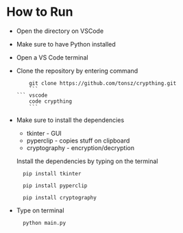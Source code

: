 # How to Run 

- Open the directory on VSCode 
- Make sure to have Python installed
- Open a VS Code terminal 
- Clone the repository by entering command
  ``` vscode
      git clone https://github.com/tonsz/crypthing.git
      ```
  ``` vscode
      code crypthing
      ```
- Make sure to install the dependencies 
    - tkinter - GUI
    - pyperclip - copies stuff on clipboard
    - cryptography - encryption/decryption

  Install the dependencies by typing on the terminal
  
  ```vscode 
    pip install tkinter
    ```
  ```vscode 
    pip install pyperclip
    ```
  ```vscode 
    pip install cryptography
    ```
- Type on terminal
  ```vscode 
    python main.py
    ```
